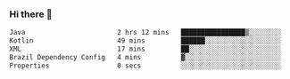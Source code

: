### Hi there 👋

<!--START_SECTION:waka-->

```txt
Java                       2 hrs 12 mins   ████████████████▒░░░░░░░░   64.69 %
Kotlin                     49 mins         ██████░░░░░░░░░░░░░░░░░░░   24.00 %
XML                        17 mins         ██░░░░░░░░░░░░░░░░░░░░░░░   08.49 %
Brazil Dependency Config   4 mins          ▓░░░░░░░░░░░░░░░░░░░░░░░░   02.04 %
Properties                 0 secs          ░░░░░░░░░░░░░░░░░░░░░░░░░   00.38 %
```

<!--END_SECTION:waka-->

<!--
**jerry-shao/jerry-shao** is a ✨ _special_ ✨ repository because its `README.md` (this file) appears on your GitHub profile.

Here are some ideas to get you started:

- 🔭 I’m currently working on ...
- 🌱 I’m currently learning ...
- 👯 I’m looking to collaborate on ...
- 🤔 I’m looking for help with ...
- 💬 Ask me about ...
- 📫 How to reach me: ...
- 😄 Pronouns: ...
- ⚡ Fun fact: ...
-->
